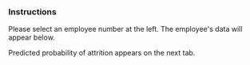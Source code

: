 ### Instructions

Please select an employee number at the left. The employee's data will appear below.



Predicted probability of attrition appears on the next tab.





